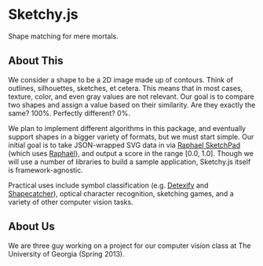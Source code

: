 Sketchy.js
==========

Shape matching for mere mortals.

About This
----------
We consider a shape to be a 2D image made up of contours.  Think of outlines, silhouettes, sketches, et cetera.  This means that in most cases, texture, color, and even gray values are not relevant.  Our goal is to compare two shapes and assign a value based on their similarity.  Are they exactly the same?  100%.  Perfectly different?  0%.

We plan to implement different algorithms in this package, and eventually support shapes in a bigger variety of formats, but we must start simple.  Our initial goal is to take JSON-wrapped SVG data in via [Raphael SketchPad](http://ianli.com/sketchpad/) (which uses [Raphaël](http://raphaeljs.com/)), and output a score in the range [0.0, 1.0].  Though we will use a number of libraries to build a sample application, Sketchy.js itself is framework-agnostic.

Practical uses include symbol classification (e.g. [Detexify](http://detexify.kirelabs.org/) and [Shapecatcher](http://shapecatcher.com/)), optical character recognition, sketching games, and a variety of other computer vision tasks.

About Us
--------
We are three guy working on a project for our computer vision class at The University of Georgia (Spring 2013).
